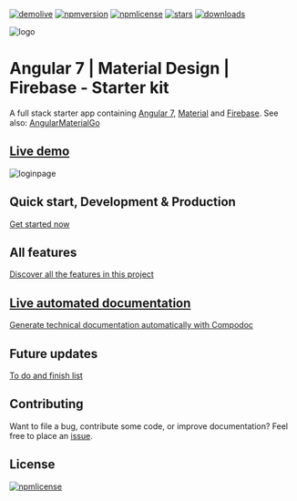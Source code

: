 [![demolive](https://img.shields.io/badge/demo-live-green.svg)](http://ngxmatfire.jerouw.nl/)
[![npmversion](https://img.shields.io/npm/v/ngxmatfire.svg)]()
[![npmlicense](https://img.shields.io/npm/l/ngxmatfire.svg)](https://github.com/jeroenouw/AngularMaterialFirebase/blob/master/LICENSE/)
[![stars](https://img.shields.io/github/stars/jeroenouw/AngularMaterialFirebase.svg)](https://github.com/jeroenouw/AngularMaterialFirebase/stargazers)
[![downloads](https://img.shields.io/npm/dt/ngxmatfire.svg)]()

![logo](https://jerouw.nl/wp-content/uploads/2017/05/ngfbmd.png "Logo")

# Angular 7 | Material Design | Firebase - Starter kit

A full stack starter app containing [Angular 7](https://angular.io), [Material](https://material.io/) and [Firebase](https://firebase.google.com/). See also: [AngularMaterialGo](https://github.com/jeroenouw/AngularMaterialGo)

## [Live demo](http://ngxmatfire.jerouw.nl)

![loginpage](https://jerouw.nl/wp-content/uploads/2017/05/ngfbmdprintscreen.png "Logo")

## Quick start, Development & Production

[Get started now](https://github.com/jeroenouw/AngularMaterialFirebase/blob/master/docs/DEVELOPER.md)

## All features

[Discover all the features in this project](https://github.com/jeroenouw/AngularMaterialFirebase/blob/master/docs/FEATURES.md)

## [Live automated documentation](http://ngxmatfire-docs.jerouw.nl)

[Generate technical documentation automatically with Compodoc](https://github.com/jeroenouw/AngularMaterialFirebase/blob/master/docs/COMPODOC.md)

## Future updates

[To do and finish list](https://github.com/jeroenouw/AngularMaterialFirebase/blob/master/docs/TODO.md)

## Contributing

Want to file a bug, contribute some code, or improve documentation? Feel free to place an [issue](https://github.com/jeroenouw/AngularMaterialFirebase/issues).

## License

[![npmlicense](https://img.shields.io/npm/l/ngxmatfire.svg)](https://github.com/jeroenouw/AngularMaterialFirebase/blob/master/LICENSE/)
